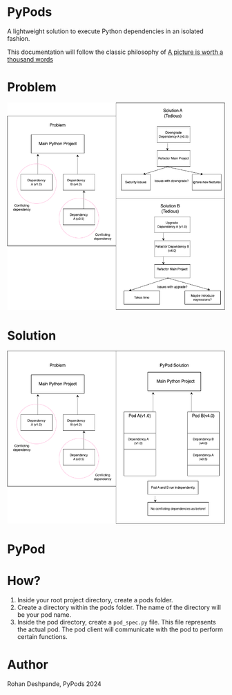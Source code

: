 # PyPods

A lightweight solution to execute Python dependencies in an isolated fashion.

This documentation will follow the classic philosophy of [A picture is worth a thousand words](https://en.wikipedia.org/wiki/A_picture_is_worth_a_thousand_words)
# Problem
![problem](./docs/imgs/problem.png)

# Solution
![solution](./docs/imgs/solution.png)

# PyPod 

# How?
1. Inside your root project directory, create a pods folder.
2. Create a directory within the pods folder. The name of the directory will be your pod name.
3. Inside the pod directory, create a ```pod_spec.py``` file. This file represents the actual pod.
The pod client will communicate with the pod to perform certain functions. 

# Author
Rohan Deshpande, PyPods 2024